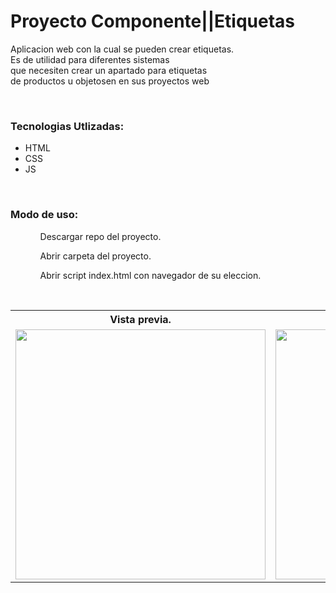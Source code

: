 # Proyecto Componente||Etiquetas

<p>Aplicacion web con la cual se pueden crear etiquetas.<br>Es de utilidad para diferentes sistemas<br>que necesiten crear un apartado para etiquetas<br>de productos u objetosen en sus proyectos web</p><br>

<h3>Tecnologias Utlizadas:</h3>
<ul>
	<li>HTML</li>
	<li>CSS</li>
	<li>JS</li>
</ul><br>

<h3>Modo de uso:</h3>
<ul>
	<ol>Descargar repo del proyecto.</ol>
	<ol>Abrir carpeta del proyecto.</ol>
	<ol>Abrir script index.html con navegador de su eleccion.</ol>
</ul><br>

<table>
	<tr>
		<th>Vista previa.</th>
	</tr>
	<tr>
		<td>
			<img src="https://user-images.githubusercontent.com/99376135/213830205-58a431c5-0697-4506-8ab5-17b6db4b22f0.png" alt="" width="400">
		</td>
		<td>
			<img src="https://user-images.githubusercontent.com/99376135/213830214-edf8f40f-dec2-4524-84d8-5c550537e8fa.png" alt="" width="400">
		</td>
		<td>
			<img src="https://user-images.githubusercontent.com/99376135/213830222-17d55c8c-ec0d-44fb-bac5-f68e96ba4e1a.png" alt="" width="400">
		</td>
		<td>
			<img src="https://user-images.githubusercontent.com/99376135/213830245-a82a9857-cc9a-4f6c-8b84-190af6906525.png" alt="" width="400">
		</td>
	</tr>
</table>
